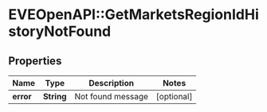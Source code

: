 # EVEOpenAPI::GetMarketsRegionIdHistoryNotFound

## Properties
Name | Type | Description | Notes
------------ | ------------- | ------------- | -------------
**error** | **String** | Not found message | [optional] 


